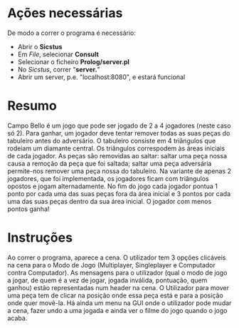 # Ações necessárias

De modo a correr o programa é necessário:
 * Abrir o **Sicstus**
 * Em *File*, selecionar **Consult**
 * Selecionar o ficheiro **Prolog/server.pl**
 * No *Sicstus*, correr "**server.**"
 * Abrir um server, p.e. "localhost:8080", e estará funcional

# Resumo

Campo Bello é um jogo que pode ser jogado de 2 a 4 jogadores (neste caso só 2).
Para ganhar, um jogador deve tentar remover todas as suas peças do tabuleiro antes do adversário. O tabuleiro consiste em 4 triângulos que rodeiam um diamante central. Os triângulos correspodem às áreas iniciais de cada jogador. As peças são removidas ao saltar: saltar uma peça nossa causa a remoção da peça que foi saltada; saltar uma peça adversária permite-nos remover uma peça nossa do tabuleiro.
Na variante de apenas 2 jogadores, que foi implementada, os jogadores ficam com triângulos opostos e jogam alternadamente. No fim do jogo cada jogador pontua 1 ponto por cada uma das suas peças fora da área inicial e 3 pontos por cada uma das suas peças dentro da sua área inicial. O jogador com menos pontos ganha!

# Instruções

Ao correr o programa, aparece a cena. O utilizador tem 3 opções clicáveis na cena para o Modo de Jogo (Multiplayer, Singleplayer e Computador contra Computador). As mensagens para o utilizador (qual o modo de jogo a jogar, de quem é a vez de jogar, jogada inválida, pontuação, quem ganhou) estão representadas num header na cena. O Utilizador para mover uma peça tem de clicar na posição onde essa peça está e para a posição onde quer movê-la. Há ainda um menu na GUI onde o utilizador pode mudar a cena, fazer undo a uma jogada e ainda ver o filme do jogo quando o jogo acaba.
